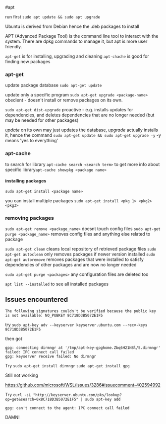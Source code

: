 #apt

run first
`sudo apt update && sudo apt upgrade`

Ubuntu is derived from Debian hence the .deb packages to install

APT (Advanced Package Tool) is the command line tool to interact with the system. There are dpkg commands to manage it, but apt is more user friendly.

`apt-get` is for installing, upgrading and cleaning
`apt-chache` is good for finding new packages

### apt-get

update package database `sudo apt-get update` 

update only a specific program  `sudo apt-get upgrade <package-name>`  obedient - doesn't install or remove packages on its own. 

`sudo apt-get dist-upgrade` proactive - e.g. installs updates for dependencies, and deletes dependencies that are no longer needed (but may be needed for other packages)  

*update* on its own may just updates the database, *upgrade* actually installs it, hence the command
`sudo apt-get update && sudo apt-get upgrade -y`  -y means 'yes to everything'

### apt-cache

to search for library  `apt-cache search <search term>`
to get more info about specific library`apt-cache showpkg <package name>`

#### installing packages

`sudo apt-get install <package name>`

you can install multiple packages
`sudo apt-get install <pkg 1> <pkg2> <pkg3>`

### removing packages
`sudo apt-get remove <package_name>` doesnt touch config files
`sudo apt-get purge <package_name>` removes config files and anything else related to package  

`sudo apt-get clean`  cleans local repository of retrieved package files
`sudo apt-get autoclean` only removes packages if newer version installed
`sudo apt-get autoremove` removes packages that were installed to satisfy dependencies of other packages and are now no longer needed

`sudo apt-get purge <packages>`  any configuration files are deleted too


`apt list --installed` to see all installed packages

## Issues encountered

`The following signatures couldn't be verified because the public key is not available: NO_PUBKEY 8C718D3B5072E1F5`

try
`sudo apt-key adv --keyserver keyserver.ubuntu.com --recv-keys 8C718D3B5072E1F5`

then got
```
gpg: connecting dirmngr at '/tmp/apt-key-gpghome.Zbq6H21N8l/S.dirmngr' failed: IPC connect call failed
gpg: keyserver receive failed: No dirmngr
```

Try
`sudo apt-get install dirmngr`
`sudo apt-get install gpg`

Still not working

https://github.com/microsoft/WSL/issues/3286#issuecomment-402594992

Try
`curl -sL "http://keyserver.ubuntu.com/pks/lookup?op=get&search=0x8C718D3B5072E1F5" | sudo apt-key add`

`gpg: can't connect to the agent: IPC connect call failed`

DAMN!

